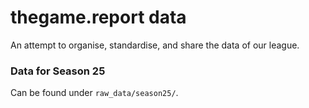 
# thegame.report data

An attempt to organise, standardise, and share the data of our league.

### Data for Season 25

Can be found under `raw_data/season25/`.
